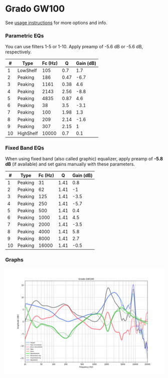 # Grado GW100
See [usage instructions](https://github.com/jaakkopasanen/AutoEq#usage) for more options and info.

### Parametric EQs
You can use filters 1-5 or 1-10. Apply preamp of -5.6 dB or -5.6 dB, respectively.

|   # | Type      |   Fc (Hz) |    Q |   Gain (dB) |
|-----|-----------|-----------|------|-------------|
|   1 | LowShelf  |       105 | 0.7  |         1.7 |
|   2 | Peaking   |       186 | 0.47 |        -6.7 |
|   3 | Peaking   |      1161 | 0.38 |         4.6 |
|   4 | Peaking   |      2143 | 2.56 |        -8.8 |
|   5 | Peaking   |      4835 | 0.87 |         4.6 |
|   6 | Peaking   |        38 | 3.5  |        -3.1 |
|   7 | Peaking   |       100 | 1.98 |         1.3 |
|   8 | Peaking   |       209 | 2.14 |        -1.6 |
|   9 | Peaking   |       307 | 2.15 |         1   |
|  10 | HighShelf |     10000 | 0.7  |         0.1 |

### Fixed Band EQs
When using fixed band (also called graphic) equalizer, apply preamp of **-5.8 dB** (if available) and set gains manually with these parameters.

|   # | Type    |   Fc (Hz) |    Q |   Gain (dB) |
|-----|---------|-----------|------|-------------|
|   1 | Peaking |        31 | 1.41 |         0.8 |
|   2 | Peaking |        62 | 1.41 |        -1   |
|   3 | Peaking |       125 | 1.41 |        -3.5 |
|   4 | Peaking |       250 | 1.41 |        -5.7 |
|   5 | Peaking |       500 | 1.41 |         0.4 |
|   6 | Peaking |      1000 | 1.41 |         4.5 |
|   7 | Peaking |      2000 | 1.41 |        -3.5 |
|   8 | Peaking |      4000 | 1.41 |         5.8 |
|   9 | Peaking |      8000 | 1.41 |         2.7 |
|  10 | Peaking |     16000 | 1.41 |        -0.5 |

### Graphs
![](./Grado%20GW100.png)
